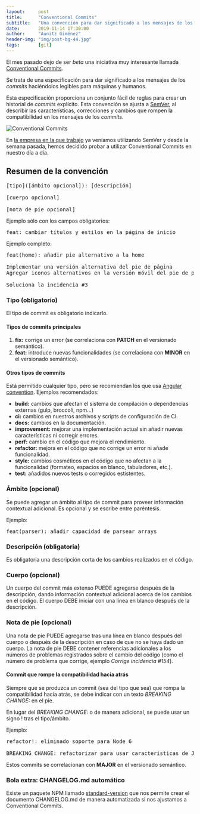 ```yaml
---
layout:     post
title:      "Conventional Commits"
subtitle:   "Una convención para dar significado a los mensajes de los commits"
date:       2019-11-14 17:30:00
author:     "Aunitz Giménez"
header-img: "img/post-bg-44.jpg"
tags:       [git]
---
```


<p>El mes pasado dejo de ser <em>beta</em> una iniciativa muy interesante llamada <a href="https://www.conventionalcommits.org/" target="_blank" rel="noopener">Conventional Commits</a>.</p>

<p>Se trata de una especificación para dar significado a los mensajes de los <em>commits</em> haciéndolos legibles para máquinas y humanos.</p>

<p>Esta especificación proporciona un conjunto fácil de reglas para crear un historial de <em>commits</em> explícito. Esta convención se ajusta a <a href="http://semver.org/" target="_blank" rel="noopener">SemVer</a>, al describir las características, correcciones y cambios que rompen la compatibilidad en los mensajes de los <em>commits</em>.</p>

<p><img src="{{ site.baseurl }}/img/conventional-commits.jpg" alt="Conventional Commits"></p>

<p>En <a href="https://www.adimedia.net/" target="_blank" rel="noopener">la empresa en la que trabajo</a> ya veníamos utilizando SemVer y desde la semana pasada, hemos decidido probar a utilizar Conventional Commits en nuestro día a día.</p>

<h2>Resumen de la convención</h2>

<pre>[tipo]([ámbito opcional]): [descripción]

[cuerpo opcional]

[nota de pie opcional]
</pre>

<p>Ejemplo sólo con los campos obligatorios:</p>

<pre>feat: cambiar títulos y estilos en la página de inicio</pre>

<p>Ejemplo completo:</p>

<pre>feat(home): añadir pie alternativo a la home

Implementar una versión alternativa del pie de página
Agregar iconos alternativos en la versión móvil del pie de página

Soluciona la incidencia #3
</pre>

<h3>Tipo (obligatorio)</h3>

<p>El tipo de commit es obligatorio indicarlo.</p>

<h4>Tipos de commits principales</h4>
<ol>
    <li><strong>fix:</strong> corrige un error (se correlaciona con <strong>PATCH</strong> en el versionado semántico).</li>
    <li><strong>feat:</strong> introduce nuevas funcionalidades (se correlaciona con <strong>MINOR</strong> en el versionado semántico).</li>
</ol>

<h4>Otros tipos de commits</h4>

<p>Está permitido cualquier tipo, pero se recomiendan los que usa <a href="https://github.com/angular/angular/blob/22b96b9/CONTRIBUTING.md#-commit-message-guidelines" target="_blank" rel="noopener">Angular convention</a>. Ejemplos recomendados:</p>

<ul>
    <li><strong>build:</strong> cambios que afectan el sistema de compilación o dependencias externas (gulp, broccoli, npm...)</li>
    <li><strong>ci:</strong> cambios en nuestros archivos y scripts de configuración de CI.</li>
    <li><strong>docs:</strong> cambios en la documentación.</li>
    <li><strong>improvement:</strong> mejorar una implementación actual sin añadir nuevas características ni corregir errores.</li>
    <li><strong>perf:</strong> cambio en el código que mejora el rendimiento.</li>
    <li><strong>refactor:</strong> mejora en el código que no corrige un error ni añade funcionalidad.</li>
    <li><strong>style:</strong> cambios cosméticos en el código que no afectan a la funcionalidad (formateo, espacios en blanco, tabuladores, etc.).</li>
    <li><strong>test:</strong> añadidos nuevos tests o corregidos estistentes.</li>
</ul>

<h3>Ámbito (opcional)</h3>

<p>Se puede agregar un ámbito al tipo de commit para proveer información contextual adicional. Es opcional y se escribe entre paréntesis.</p>

<p>Ejemplo:</p>

<pre>feat(parser): añadir capacidad de parsear arrays</pre>

<h3>Descripción (obligatoria)</h3>

<p>Es obligatoria una descripción corta de los cambios realizados en el código.</p>

<h3>Cuerpo (opcional)</h3>

<p>Un cuerpo del commit más extenso PUEDE agregarse después de la descripción, dando información contextual adicional acerca de los cambios en el código. El cuerpo DEBE iniciar con una línea en blanco después de la descripción.</p>

<h3>Nota de pie (opcional)</h3>

<p>Una nota de pie PUEDE agregarse tras una línea en blanco después del cuerpo o después de la descripción en caso de que no se haya dado un cuerpo. La nota de pie DEBE contener referencias adicionales a los números de problemas registrados sobre el cambio del código (como el número de problema que corrige, ejemplo <i>Corrige incidencia #154</i>).</p>

<h4>Commit que rompe la compatibilidad hacia atrás</h4>

<p>Siempre que se produzca un commit (sea del tipo que sea) que rompa la compatibilidad hacia atrás, se debe indicar con un texto <em>BREAKING CHANGE:</em> en el pie.</p>

<p>En lugar del <em>BREAKING CHANGE:</em> o de manera adicional, se puede usar un signo ! tras el tipo/ámbito.</p>

<p>Ejemplo:</p>

<pre>refactor!: eliminado soporte para Node 6

BREAKING CHANGE: refactorizar para usar características de JavaScript no disponibles en Node 6
</pre>

<p>Estos commits se correlacionan con <strong>MAJOR</strong> en el versionado semántico.</p>

<h3>Bola extra: CHANGELOG.md automático</h3>

<p>Existe un paquete NPM llamado <a href="https://github.com/conventional-changelog/standard-version" target="_blank" rel="noopener">standard-version</a> que nos permite crear el documento CHANGELOG.md de manera automatizada si nos ajustamos a Conventional Commits.</p>
